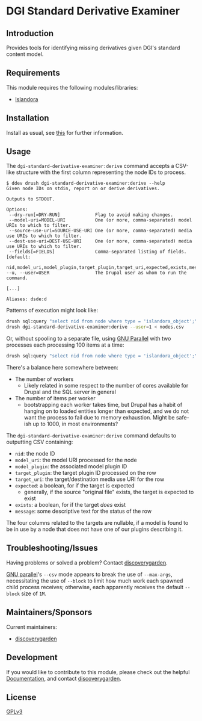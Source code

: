 # DGI Standard Derivative Examiner

## Introduction

Provides tools for identifying missing derivatives given DGI's standard content model.

## Requirements

This module requires the following modules/libraries:

* [Islandora](https://www.github.com/islandora/islandora)

## Installation

Install as usual, see
[this](https://www.drupal.org/docs/extending-drupal/installing-modules) for
further information.

## Usage

The `dgi-standard-derivative-examiner:derive` command accepts a CSV-like structure with the first column representing the node IDs to process.

```
$ ddev drush dgi-standard-derivative-examiner:derive --help
Given node IDs on stdin, report on or derive derivatives.

Outputs to STDOUT.

Options:
 --dry-run[=DRY-RUN]             Flag to avoid making changes.
 --model-uri=MODEL-URI           One (or more, comma-separated) model URIs to which to filter.
 --source-use-uri=SOURCE-USE-URI One (or more, comma-separated) media use URIs to which to filter.
 --dest-use-uri=DEST-USE-URI     One (or more, comma-separated) media use URIs to which to filter.
 --fields[=FIELDS]               Comma-separated listing of fields. [default:
                                 nid,model_uri,model_plugin,target_plugin,target_uri,expected,exists,message]
--u, --user=USER                 The Drupal user as whom to run the command.

[...]

Aliases: dsde:d
```

Patterns of execution might look like:

```bash
drush sql:query "select nid from node where type = 'islandora_object';" > nodes.csv
drush dgi-standard-derivative-examiner:derive --user=1 < nodes.csv
```

Or, without spooling to a separate file, using [GNU Parallel] with two processes
each processing 100 items at a time:

```bash
drush sql:query "select nid from node where type = 'islandora_object';" | parallel --pipe --max-args 100 -j2 drush dgi-standard-derivative-examiner:derive --user=1
```

There's a balance here somewhere between:
- The number of workers
  - Likely related in some respect to the number of cores available for Drupal and the SQL server in general
- The number of items per worker
  - bootstrapping each worker takes time, but Drupal has a habit of hanging on to loaded entities longer than expected, and we do not want the process to fail due to memory exhaustion. Might be safe-ish up to 1000, in most environments?

The `dgi-standard-derivative-examiner:derive` command defaults to outputting CSV containing:
- `nid`: the node ID
- `model_uri`: the model URI processed for the node
- `model_plugin`: the associated model plugin ID
- `target_plugin`: the target plugin ID processed on the row
- `target_uri`: the target/destination media use URI for the row
- `expected`: a boolean, for if the target is expected
  - generally, if the source "original file" exists, the target is expected to exist
- `exists`: a boolean, for if the target _does_ exist
- `message`: some descriptive text for the status of the row

The four columns related to the targets are nullable, if a model is found to be in use by a node that does not have one of our plugins describing it.

## Troubleshooting/Issues

Having problems or solved a problem? Contact
[discoverygarden](http://support.discoverygarden.ca).

[GNU parallel]'s `--csv` mode appears to break the use of `--max-args`,
necessitating the use of `--block` to limit how much work each spawned child
process receives; otherwise, each apparently receives the default `--block` size
of `1M`.

## Maintainers/Sponsors

Current maintainers:

* [discoverygarden](http://www.discoverygarden.ca)

## Development

If you would like to contribute to this module, please check out the helpful
[Documentation](https://github.com/Islandora/islandora/wiki#wiki-documentation-for-developers),
and contact [discoverygarden](http://support.discoverygarden.ca).

## License

[GPLv3](http://www.gnu.org/licenses/gpl-3.0.txt)

[GNU parallel]: https://www.gnu.org/software/parallel/
